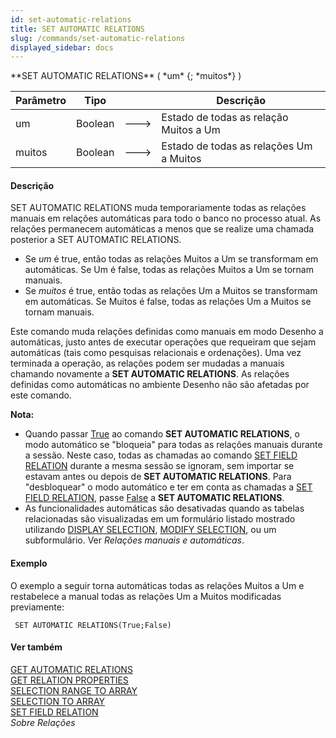 ```yaml
---
id: set-automatic-relations
title: SET AUTOMATIC RELATIONS
slug: /commands/set-automatic-relations
displayed_sidebar: docs
---
```


<!--REF #_command_.SET AUTOMATIC RELATIONS.Syntax-->**SET AUTOMATIC RELATIONS** ( *um* {; *muitos*} )<!-- END REF-->
<!--REF #_command_.SET AUTOMATIC RELATIONS.Params-->
| Parâmetro | Tipo |  | Descrição |
| --- | --- | --- | --- |
| um | Boolean | &#x1F852; | Estado de todas as relação Muitos a Um |
| muitos | Boolean | &#x1F852; | Estado de todas as relações Um a Muitos |

<!-- END REF-->

#### Descrição 

<!--REF #_command_.SET AUTOMATIC RELATIONS.Summary-->SET AUTOMATIC RELATIONS muda temporariamente todas as relações manuais em relações automáticas para todo o banco no processo atual.<!-- END REF--> As relações permanecem automáticas a menos que se realize uma chamada posterior a SET AUTOMATIC RELATIONS.

* Se *um* é true, então todas as relações Muitos a Um se transformam em automáticas. Se Um é false, todas as relações Muitos a Um se tornam manuais.
* Se *muitos* é true, então todas as relações Um a Muitos se transformam em automáticas. Se Muitos é false, todas as relações Um a Muitos se tornam manuais.

Este comando muda relações definidas como manuais em modo Desenho a automáticas, justo antes de executar operações que requeiram que sejam automáticas (tais como pesquisas relacionais e ordenações). Uma vez terminada a operação, as relações podem ser mudadas a manuais chamando novamente a **SET AUTOMATIC RELATIONS**. As relações definidas como automáticas no ambiente Desenho não são afetadas por este comando.  
  
**Nota:** 

* Quando passar [True](true.md "True") ao comando **SET AUTOMATIC RELATIONS**, o modo automático se "bloqueia" para todas as relações manuais durante a sessão. Neste caso, todas as chamadas ao comando [SET FIELD RELATION](set-field-relation.md) durante a mesma sessão se ignoram, sem importar se estavam antes ou depois de **SET AUTOMATIC RELATIONS**. Para "desbloquear" o modo automático e ter em conta as chamadas a [SET FIELD RELATION](set-field-relation.md), passe [False](false.md "False") a **SET AUTOMATIC RELATIONS**.
* As funcionalidades automáticas são desativadas quando as tabelas relacionadas são visualizadas em um formulário listado mostrado utilizando [DISPLAY SELECTION](display-selection.md), [MODIFY SELECTION](modify-selection.md), ou um subformulário. Ver *Relações manuais e automáticas*.

#### Exemplo 

O exemplo a seguir torna automáticas todas as relações Muitos a Um e restabelece a manual todas as relações Um a Muitos modificadas previamente:

```4d
 SET AUTOMATIC RELATIONS(True;False)
```

#### Ver também 

[GET AUTOMATIC RELATIONS](get-automatic-relations.md)  
[GET RELATION PROPERTIES](get-relation-properties.md)  
[SELECTION RANGE TO ARRAY](selection-range-to-array.md)  
[SELECTION TO ARRAY](selection-to-array.md)  
[SET FIELD RELATION](set-field-relation.md)  
*Sobre Relações*  